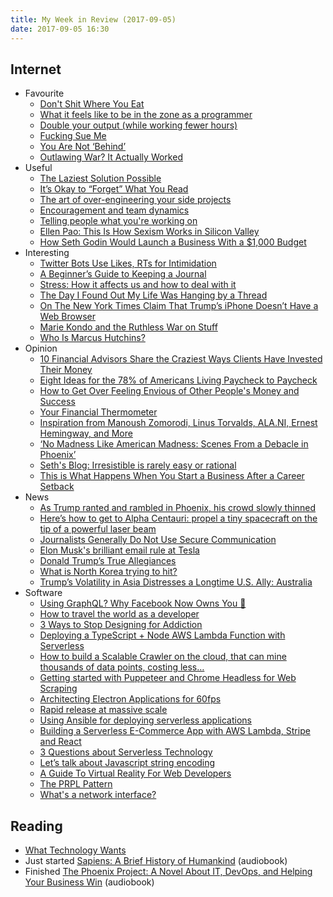 ```yaml
---
title: My Week in Review (2017-09-05)
date: 2017-09-05 16:30
---
```


## Internet

- Favourite
  - [Don't Shit Where You Eat](http://bradfrost.com/blog/post/dont-shit-where-you-eat/)
  - [What it feels like to be in the zone as a programmer](https://dopeboy.github.io/in-the-zone/)
  - [Double your output (while working fewer hours)](https://www.scotthyoung.com/blog/2012/10/26/bootcamp-2012-day-1/)
  - [Fucking Sue Me](http://pud.com/post/10103947044/fucking-sue-me)
  - [You Are Not ‘Behind’](http://zackkanter.com/2016/01/13/you-are-not-behind/)
  - [Outlawing War? It Actually Worked](https://www.nytimes.com/2017/09/02/opinion/sunday/outlawing-war-kellogg-briand.html)
- Useful
  - [The Laziest Solution Possible](https://www.scotthyoung.com/blog/2007/05/08/the-laziest-solution-possible/)
  - [It’s Okay to “Forget” What You Read](https://medium.com/the-polymath-project/its-okay-to-forget-what-you-read-f4ef1c34cc01)
  - [The art of over-engineering your side projects](https://elsyms.com/the-art-of-over-engineering-your-side-projects/)
  - [Encouragement and team dynamics](https://www.johndcook.com/blog/2017/09/02/team-dynamics-and-encouragement/)
  - [Telling people what you're working on](https://jvns.ca/blog/2017/09/03/telling-people-what-you-re-working-on/)
  - [Ellen Pao: This Is How Sexism Works in Silicon Valley](https://www.thecut.com/2017/08/ellen-pao-silicon-valley-sexism-reset-excerpt.html)
  - [How Seth Godin Would Launch a Business With a \$1,000 Budget](https://www.indiehackers.com/@Louis_Grenier/2cc8c6c79c)
- Interesting
  - [Twitter Bots Use Likes, RTs for Intimidation](https://krebsonsecurity.com/2017/08/twitter-bots-use-likes-rts-for-intimidation/)
  - [A Beginner’s Guide to Keeping a Journal](http://nymag.com/scienceofus/2017/08/a-beginners-guide-to-keeping-a-journal.html)
  - [Stress: How it affects us and how to deal with it](http://blog.rescuetime.com/2017/08/29/stress/)
  - [The Day I Found Out My Life Was Hanging by a Thread](https://www.wired.com/story/the-day-i-found-out-my-life-was-hanging-by-a-thread/)
  - [On The New York Times Claim That Trump’s iPhone Doesn’t Have a Web Browser](https://daringfireball.net/linked/2017/09/02/trump-browser)
  - [Marie Kondo and the Ruthless War on Stuff](https://www.nytimes.com/2016/07/10/magazine/marie-kondo-and-the-ruthless-war-on-stuff.html)
  - [Who Is Marcus Hutchins?](https://krebsonsecurity.com/2017/09/who-is-marcus-hutchins/)
- Opinion
  - [10 Financial Advisors Share the Craziest Ways Clients Have Invested Their Money](https://www.thesimpledollar.com/10-financial-advisors-share-the-craziest-ways-clients-have-invested-their-money/)
  - [Eight Ideas for the 78% of Americans Living Paycheck to Paycheck](https://www.thesimpledollar.com/eight-ideas-for-the-78-of-americans-living-paycheck-to-paycheck/)
  - [How to Get Over Feeling Envious of Other People's Money and Success](https://www.thesimpledollar.com/how-to-get-over-feeling-envious-of-other-peoples-money-and-success/)
  - [Your Financial Thermometer](http://wealthyaccountant.com/2017/08/30/your-financial-thermometer/)
  - [Inspiration from Manoush Zomorodi, Linus Torvalds, ALA.NI, Ernest Hemingway, and More](https://www.thesimpledollar.com/inspiration-from-manoush-zomorodi-linus-torvalds-ala-ni-ernest-hemingway-and-more/)
  - [‘No Madness Like American Madness: Scenes From a Debacle in Phoenix’](https://daringfireball.net/linked/2017/09/02/eggers-phoenix)
  - [Seth's Blog: Irresistible is rarely easy or rational](http://sethgodin.typepad.com/seths_blog/2017/09/irresistible-is-rarely-easy-or-rational.html)
  - [This is What Happens When You Start a Business After a Career Setback](http://wealthyaccountant.com/2017/09/04/this-is-what-happens-when-you-start-a-business-after-a-career-setback/)
- News
  - [As Trump ranted and rambled in Phoenix, his crowd slowly thinned](https://www.washingtonpost.com/news/post-politics/wp/2017/08/23/as-trump-ranted-and-rambled-in-phoenix-his-crowd-slowly-thinned/)
  - [Here’s how to get to Alpha Centauri: propel a tiny spacecraft on the tip of a powerful laser beam](https://www.technologyreview.com/s/608731/femto-spacecraft-could-travel-to-alpha-centauri/)
  - [Journalists Generally Do Not Use Secure Communication](https://www.schneier.com/blog/archives/2017/08/journalists_gen.html)
  - [Elon Musk's brilliant email rule at Tesla](http://www.nzherald.co.nz/business/news/article.cfm?c_id=3&objectid=11914790)
  - [Donald Trump’s True Allegiances](https://www.newyorker.com/magazine/2017/08/28/donald-trumps-true-allegiances)
  - [What is North Korea trying to hit?](https://www.washingtonpost.com/graphics/world/north-korea-targets/)
  - [Trump’s Volatility in Asia Distresses a Longtime U.S. Ally: Australia](https://www.nytimes.com/2017/05/01/world/australia/trump-north-korea-us-china.html)
- Software
  - [Using GraphQL? Why Facebook Now Owns You 🐲](https://medium.com/@dwalsh.sdlr/using-graphql-why-facebook-now-owns-you-3182751028c9)
  - [How to travel the world as a developer](https://medium.freecodecamp.org/how-to-be-a-developer-and-travel-the-world-376818109bff)
  - [3 Ways to Stop Designing for Addiction](http://bradfrost.com/blog/link/3-ways-to-stop-designing-for-addiction/)
  - [Deploying a TypeScript + Node AWS Lambda Function with Serverless](https://blog.shovonhasan.com/deploying-a-typescript-node-aws-lambda-function-with-serverless/)
  - [How to build a Scalable Crawler on the cloud, that can mine thousands of data points, costing less…](https://medium.com/@marcello.lins/how-to-build-a-scalable-crawler-on-the-cloud-that-can-mine-thousands-of-data-points-costing-less-a9825331eef5)
  - [Getting started with Puppeteer and Chrome Headless for Web Scraping](https://medium.com/@e_mad_ehsan/getting-started-with-puppeteer-and-chrome-headless-for-web-scrapping-6bf5979dee3e)
  - [Architecting Electron Applications for 60fps](https://www.nearform.com/blog/architecting-electron-applications-for-60fps/)
  - [Rapid release at massive scale](https://code.facebook.com/posts/270314900139291/rapid-release-at-massive-scale/)
  - [Using Ansible for deploying serverless applications](https://opensource.com/article/17/8/ansible-serverless-applications)
  - [Building a Serverless E-Commerce App with AWS Lambda, Stripe and React](https://medium.com/@patrickmichelberger/building-a-serverless-e-commerce-app-with-aws-lambda-stripe-and-react-4663e241710b)
  - [3 Questions about Serverless Technology](https://thenewstack.io/3-questions-serverless-technology/)
  - [Let’s talk about Javascript string encoding](https://kev.inburke.com/kevin/node-js-string-encoding/)
  - [A Guide To Virtual Reality For Web Developers](https://www.smashingmagazine.com/2017/09/guide-virtual-reality-web-developers/)
  - [The PRPL Pattern](https://developers.google.com/web/fundamentals/performance/prpl-pattern/)
  - [What's a network interface?](https://jvns.ca/blog/2017/09/03/network-interfaces/)

## Reading

- [What Technology Wants](https://www.goodreads.com/book/show/7954936-what-technology-wants)
- Just started [Sapiens: A Brief History of Humankind](https://www.goodreads.com/book/show/23692271-sapiens) (audiobook)
- Finished [The Phoenix Project: A Novel About IT, DevOps, and Helping Your Business Win](https://www.goodreads.com/book/show/17255186-the-phoenix-project) (audiobook)
